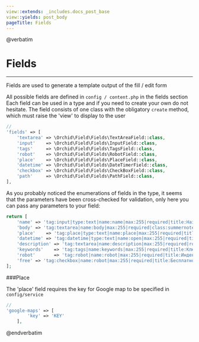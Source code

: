 ```yaml
---
view::extends: _includes.docs_post_base
view::yields: post_body
pageTitle: Fields
---
```

@verbatim
# Fields
----------

Fields are used to generate a template output of the fill / edit form

All possible fields are defined in `config / content.php` in the fields section
Each field can be used in a type and if you need to create your own do not hesitate.
The field consists of one class with the obligatory `create` method, which must raise the 'view' to display to the user
 
```php
//
'fields' => [
    'textarea' => \Orchid\Field\Fields\TextAreaField::class,
    'input'    => \Orchid\Field\Fields\InputField::class,
    'tags'     => \Orchid\Field\Fields\TagsField::class,
    'robot'    => \Orchid\Field\Fields\RobotField::class,
    'place'    => \Orchid\Field\Fields\PlaceField::class,
    'datetime' => \Orchid\Field\Fields\DateTimerField::class,
    'checkbox' => \Orchid\Field\Fields\CheckBoxField::class,
    'path'     => \Orchid\Field\Fields\PathField::class,
],
```


As you probably noticed the enumerations of fields in the type, it seems that the parameters have been cross-checked for validation, only here you can pass any parameters to your field:

```php
return [
    'name' => 'tag:input|type:text|name:name|max:255|required|title:Название статьи|help:Упоменение',
    'body' => 'tag:textarea|name:body|max:255|required|class:summernote|rows:10',
    'place'    => 'tag:place|type:text|name:place|max:255|required|title:Место положение|help:Адрес на карте',
    'datetime' => 'tag:datetime|type:text|name:open|max:255|required|title:Дата открытия|help:Открытие мероприятия состоиться',
    'description' => 'tag:textarea|name:description|max:255|required|rows:5|title:Краткое описание',
    'keywords'    => 'tag:tags|name:keywords|max:255|required|title:Ключевые слова|help:Упоменение',
    'robot'       => 'tag:robot|name:robot|max:255|required|title:Индексация|help:Разрешить поисковым роботам индесацию страницы',
    'free' => 'tag:checkbox|name:robot|max:255|required|title:Бесплатно|help:Мероприятие бесплатно|placeholder:Мероприятие бесплатно|default:1',
];
```
 
 
 
###Place
 
The 'place' field requires the key for Google map to be specified in `config/service`

```php
//
'google-maps' => [
        'key' => 'KEY'
    ],
```

 
 @endverbatim
